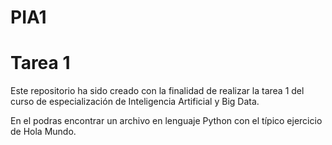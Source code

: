 # PIA1
<!DOCTYPE html>
<html lang="es-ES">
    <head>
        <meta charset="UTF-8">
        <title>INTRODUCCIÓN A LA PROGRAMACIÓN DE INTELIGENCIA ARTIFICIAL</title>
    </head>
    <body>
        <h1>Tarea 1</h1>
        <p>Este repositorio ha sido creado con la finalidad de realizar la tarea 1 del curso de especialización de Inteligencia Artificial y Big Data.</p>
        <p>En el podras encontrar un archivo en lenguaje Python con el típico ejercicio de Hola Mundo.</p>
    </body>
</html>
